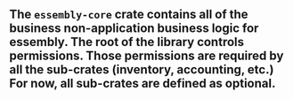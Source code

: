 ## The `essembly-core` crate contains all of the business non-application business logic for essembly. The root of the library controls permissions.  Those permissions are required by all the sub-crates (inventory, accounting, etc.)  For now, all sub-crates are defined as optional. 